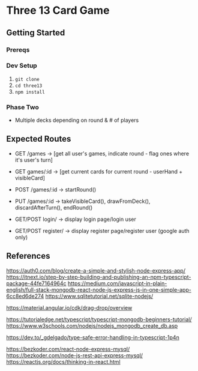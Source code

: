 # Three 13 Card Game

## Getting Started

### Prereqs

### Dev Setup
1. `git clone` 
2. `cd three13`
3. `npm install`

### Phase Two
* Multiple decks depending on round & # of players

## Expected Routes
* GET /games -> [get all user's games, indicate round - flag ones where it's user's turn]
* GET games/:id -> [get current cards for current round - userHand + visibleCard]
* POST /games/:id -> startRound()
* PUT /games/:id -> takeVisibleCard(), drawFromDeck(), discardAfterTurn(), endRound()

* GET/POST login/ -> display login page/login user
* GET/POST register/ -> display register page/register user (google auth only)


## References
https://auth0.com/blog/create-a-simple-and-stylish-node-express-app/
https://itnext.io/step-by-step-building-and-publishing-an-npm-typescript-package-44fe7164964c
https://medium.com/javascript-in-plain-english/full-stack-mongodb-react-node-js-express-js-in-one-simple-app-6cc8ed6de274
https://www.sqlitetutorial.net/sqlite-nodejs/

https://material.angular.io/cdk/drag-drop/overview

https://tutorialedge.net/typescript/typescript-mongodb-beginners-tutorial/
https://www.w3schools.com/nodejs/nodejs_mongodb_create_db.asp

https://dev.to/_gdelgado/type-safe-error-handling-in-typescript-1p4n

https://bezkoder.com/react-node-express-mysql/
https://bezkoder.com/node-js-rest-api-express-mysql/
https://reactjs.org/docs/thinking-in-react.html